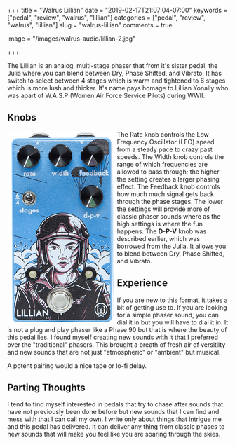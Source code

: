 +++
title = "Walrus Lillian"
date = "2019-02-17T21:07:04-07:00"
keywords = ["pedal", "review", "walrus", "lillian"]
categories = ["pedal", "review", "walrus", "lillian"]
slug = "walrus-lillian"
comments = true

image = "/images/walrus-audio/lillian-2.jpg"

+++

The Lillian is an analog, multi-stage phaser that from it's sister pedal, the Julia where you can blend between
Dry, Phase Shifted, and Vibrato. It has switch to select between 4 stages which is warm and tightened to 6 stages
which is more lush and thicker. It's name pays homage to Lillian Yonally who was apart of W.A.S.P (Women Air Force Service Pilots)
during WWII.

## Knobs

<img class="post-image" src="/images/walrus-audio/lillian-trans.png" style="width:250px; left:20%; float:left;">

The Rate knob controls the Low Frequency Oscillator (LFO) speed from a steady pace to crazy past speeds. The
Width knob controls the range of which frequencies are allowed to pass through; the higher the setting creates
a larger phasing effect. The Feedback knob controls how much much signal gets back through the phase stages.
The lower the settings will provide more of classic phaser sounds where as the high settings is where the fun
happens. The **D-P-V** knob was described earlier, which was borrowed from the Julia. It allows you to blend between Dry,
Phase Shifted, and Vibrato.

## Experience

If you are new to this format, it takes a bit of getting use to. If you are looking for a simple phaser sound, you
can dial it in but you will have to dial it in. It is not a plug and play phaser like a Phase 90 but that is where
the beauty of this pedal lies. I found myself creating new sounds with it that I preferred over the "traditional"
phasers. This brought a breath of fresh air of versitilty and new sounds that are not just "atmospheric" or "ambient"
but musical.

A potent pairing would a nice tape or lo-fi delay.

## Parting Thoughts

I tend to find myself interested in pedals that try to chase after sounds that have not previously been done before but
new sounds that I can find and mess with that I can call my own. I write only about things that intrigue me and this
pedal has delivered. It can deliver any thing from classic phases to new sounds that will make you feel like you are
soaring through the skies.

